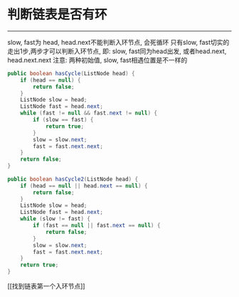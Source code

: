 # 判断链表是否有环

---

slow, fast为 head, head.next不能判断入环节点, 会死循环
只有slow, fast切实的走出1步,两步才可以判断入环节点, 即:
slow, fast同为head出发, 或者head.next, head.next.next
注意: 两种初始值, slow, fast相遇位置是不一样的

```java
public boolean hasCycle(ListNode head) {  
    if (head == null) {  
        return false;  
    }  
    ListNode slow = head;  
    ListNode fast = head.next;  
    while (fast != null && fast.next != null) {  
        if (slow == fast) {  
            return true;  
        }  
        slow = slow.next;  
        fast = fast.next.next;  
    }  
    return false;  
}  
  
public boolean hasCycle2(ListNode head) {  
    if (head == null || head.next == null) {  
        return false;  
    }  
    ListNode slow = head;  
    ListNode fast = head.next;  
    while (slow != fast) {  
        if (fast == null || fast.next == null) {  
            return false;  
        }  
        slow = slow.next;  
        fast = fast.next.next;  
    }  
    return true;  
}
```


[[找到链表第一个入环节点]]